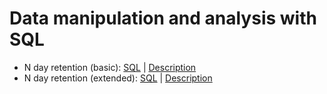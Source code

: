 # Data manipulation and analysis with SQL  
  
* N day retention (basic): [SQL](https://github.com/dzianissokalau/sql_analysis/blob/main/sql/n_day_retention.sql) | [Description](https://github.com/dzianissokalau/sql_analysis/blob/main/description/n_day_retention.md)  
* N day retention (extended): [SQL](https://github.com/dzianissokalau/sql_analysis/blob/main/sql/n_day_retention.sql) | [Description](https://github.com/dzianissokalau/sql_analysis/blob/main/description/n_day_retention.md)
